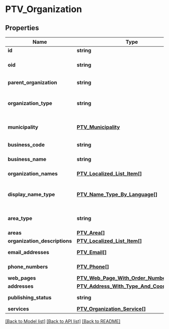 # PTV_Organization

## Properties
Name | Type | Description | Notes
------------ | ------------- | ------------- | -------------
**id** | **string** | Entity identifier. | [optional] 
**oid** | **string** | Organization OID. - must match the regex @\&quot;^[A-Za-z0-9.-]*$\&quot; | [optional] 
**parent_organization** | **string** | Organizations parent organization identifier if exists. | [optional] 
**organization_type** | **string** | Organization type (State, Municipality, RegionalOrganization, Organization, Company). | [optional] 
**municipality** | [**PTV_Municipality**](PTV_Municipality.md) | Municipality including municipality code and a localized list of municipality names. | [optional] 
**business_code** | **string** | Organization business code (Y-tunnus). | [optional] 
**business_name** | **string** | Organization business name (name used for business code). | [optional] 
**organization_names** | [**PTV_Localized_List_Item[]**](PTV_Localized_List_Item.md) | List of organization names. (Max.Length: 100). | [optional] 
**display_name_type** | [**PTV_Name_Type_By_Language[]**](PTV_Name_Type_By_Language.md) | List of Display name types (Name or AlternateName) for each language version of OrganizationNames. | [optional] 
**area_type** | **string** | Area type (WholeCountry, WholeCountryExceptAlandIslands, AreaType). | [optional] 
**areas** | [**PTV_Area[]**](PTV_Area.md) | List of organization areas. | [optional] 
**organization_descriptions** | [**PTV_Localized_List_Item[]**](PTV_Localized_List_Item.md) | List of organizations descriptions. | [optional] 
**email_addresses** | [**PTV_Email[]**](PTV_Email.md) | List of organizations email addresses. | [optional] 
**phone_numbers** | [**PTV_Phone[]**](PTV_Phone.md) | List of organizations phone numbers. | [optional] 
**web_pages** | [**PTV_Web_Page_With_Order_Number[]**](PTV_Web_Page_With_Order_Number.md) | List of organizations web pages. | [optional] 
**addresses** | [**PTV_Address_With_Type_And_Coordinates[]**](PTV_Address_With_Type_And_Coordinates.md) | List of organizations addresses. | [optional] 
**publishing_status** | **string** | Publishing status (Draft, Published, Deleted or Modified). | [optional] 
**services** | [**PTV_Organization_Service[]**](PTV_Organization_Service.md) | List of organizations services. | [optional] 

[[Back to Model list]](../README.md#documentation-for-models) [[Back to API list]](../README.md#documentation-for-api-endpoints) [[Back to README]](../README.md)


